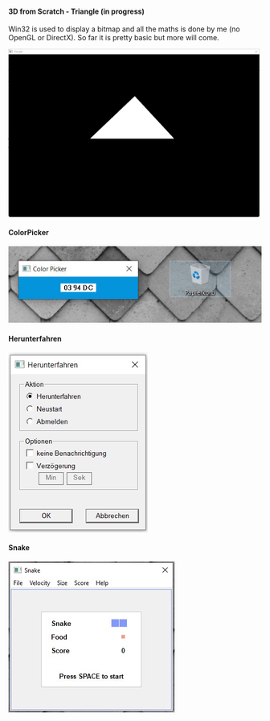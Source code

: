 #### 3D from Scratch - Triangle (in progress)
Win32 is used to display a bitmap and all the maths is done by me (no OpenGL or DirectX). So far it is pretty basic but more will come.
<p float="left">
  <img src="Screenshots/Triangle.png" width="500px"/>
</p>

#### ColorPicker
<p float="left">
  <img src="Screenshots/ColorPicker.jpg"/>
</p>

#### Herunterfahren
<p float="left">
  <img src="Screenshots/Herunterfahren.jpg"/>
</p>

#### Snake
<p float="left">
  <img src="Screenshots/Snake.jpg"/>
</p>
